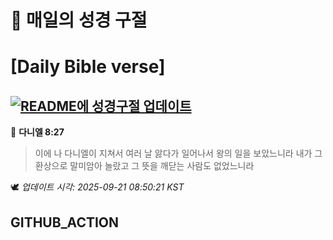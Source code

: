 # 🙏 매일의 성경 구절
# [Daily Bible verse]
## [![README에 성경구절 업데이트](https://github.com/DONGSUKA/first_test/actions/workflows/update-readme-bible.yml/badge.svg)](https://github.com/DONGSUKA/first_test/actions/workflows/update-readme-bible.yml)
<!-- START_BIBLE_VERSE -->
📖 **다니엘 8:27**
> 이에 나 다니엘이 지쳐서 여러 날 앓다가 일어나서 왕의 일을 보았느니라 내가 그 환상으로 말미암아 놀랐고 그 뜻을 깨닫는 사람도 없었느니라

🕊️ _업데이트 시각: 2025-09-21 08:50:21 KST_
  <!-- END_BIBLE_VERSE -->
## GITHUB_ACTION
